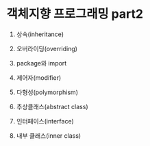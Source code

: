 # 객체지향 프로그래밍 part2

1. 상속(inheritance)

2. 오버라이딩(overriding)

3. package와 import

4. 제어자(modifier)

5. 다형성(polymorphism)

6. 추상클래스(abstract class)

7. 인터페이스(interface)

8. 내부 클래스(inner class)